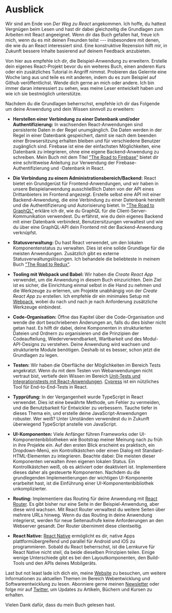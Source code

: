 # Ausblick

Wir sind am Ende von *Der Weg zu React* angekommen. Ich hoffe, du hattest Vergnügen beim Lesen und hast dir dabei gleichzeitig die Grundlagen zum Arbeiten mit React angeeignet. Wenn dir das Buch gefallen hat, freue ich mich, wenn du es mit deinen Freunden teilst --- insbesondere mit denen, die wie du an React interessiert sind. Eine konstruktive Rezension hilft mir, in Zukunft bessere Inhalte basierend auf deinem Feedback anzubieten.

Von hier aus empfehle ich dir, die Beispiel-Anwendung zu erweitern. Erstelle dein eigenes React-Projekt bevor du ein weiteres Buch, einen anderen Kurs oder ein zusätzliches Tutorial in Angriff nimmst. Probieren das Gelernte eine Woche lang aus und teile es mit anderen, indem du es zum Beispiel auf Github veröffentlichst. Wende dich gerne an mich oder andere. Ich bin immer daran interessiert zu sehen, was meine Leser entwickelt haben und wie ich sie bestmöglich unterstütze.

Nachdem du die Grundlagen beherrschst, empfehle ich dir das Folgende um deine Anwendung und dein Wissen sinnvoll zu erweitern:

* **Herstellen einer Verbindung zu einer Datenbank und/oder Authentifizierung:** In wachsenden React-Anwendungen sind persistente Daten in der Regel unumgänglich. Die Daten werden in der Regel in einer Datenbank gespeichert, damit sie nach dem beenden einer Browsersitzung erhalten bleiben und für verschiedene Benutzer zugänglich sind. Firebase ist eine der einfachsten Möglichkeiten, eine Datenbank zu integrieren, ohne eine eigene  Backend-Anwendung zu schreiben. Mein Buch mit dem Titel ["The Road to Firebase"](https://www.roadtofirebase.com/) bietet dir eine schrittweise Anleitung zur Verwendung der Firebase-Authentifizierung und -Datenbank in React.

* **Die Verbindung zu einem Administrationsbereich/Backend:** React bietet ein Grundgerüst für Frontend-Anwendungen, und wir haben in unsere Beispielanwendung ausschließlich Daten von der API eines Drittanbieters im Frontend angezeigt. Erstelle selbst eine API mit einer Backend-Anwendung, die eine Verbindung zu einer Datenbank herstellt und die Authentifizierung und Autorisierung bietet. In ["The Road to GraphQL"](https://www.roadtographql.com/) erkläre ich dir, wie du GraphQL für die Client-Server-Kommunikation verwendest. Du erfährst, wie du dein eigenes Backend mit einer Datenbank verbindest, Benutzersitzungen verwaltest und wie du über eine GraphQL-API dein Frontend mit der Backend-Anwendung verknüpfst.

* **Statusverwaltung:** Du hast React verwendet, um den lokalen Komponentenstatus zu verwalten. Dies ist eine solide Grundlage für die meisten Anwendungen. Zusätzlich gibt es externe Statusverwaltungslösungen. Ich behandele die beliebteste in meinem Buch ["The Road to Redux"](https://www.roadtoredux.com/).

* **Tooling mit Webpack und Babel:** Wir haben die *Create React App* verwendet, um die Anwendung in diesem Buch einzurichten. Dein Ziel ist es sicher, die Einrichtung einmal selbst in die Hand zu nehmen und die Werkzeuge zu erlernen, um Projekte unabhängig von der *Create React App* zu erstellen. Ich empfehle dir ein minimales Setup mit [Webpack](https://www.robinwieruch.de/minimal-react-webpack-babel-setup/), wobei du nach und nach je nach Anforderung zusätzliche Werkzeuge einbindest.

* **Code-Organisation:** Öffne das Kapitel über die Code-Organisation und wende die dort beschriebenen Änderungen an, falls du dies bisher nicht getan hast. Es hilft dir dabei, deine Komponenten in strukturierten Dateien und Ordnern zu organisieren und die Prinzipien der Codeaufteilung, Wiederverwendbarkeit, Wartbarkeit und des Modul-API-Designs zu verstehen. Deine Anwendung wird wachsen und strukturierte Module benötigen. Deshalb ist es besser, schon jetzt die Grundlagen zu legen.

* **Testen:** Wir haben die Oberfläche der Möglichkeiten im Bereich Tests angekratzt. Wenn du mit dem Testen von Webanwendungen nicht vertraut bist, vertiefe dein Wissen im Bereich [Unit-Tests und Integrationstests mit React-Anwendungen](https://www.robinwieruch.de/react-testing-tutorial). [Cypress](https://www.robinwieruch.de/react-testing-cypress) ist ein nützliches Tool für End-to-End-Tests in React.

* **Typprüfung:** In der Vergangenheit wurde TypeScript in React verwendet. Dies ist eine bewährte Methode, um Fehler zu vermeiden, und die Benutzbarkeit für Entwickler zu verbessern. Tauche tiefer in dieses Thema ein, und erstelle deine JavaScript-Anwendungen robuster. Wer weiß? Unter Umständen verwendest du in Zukunft überwiegend TypeScript anstelle von JavaScript.

* **UI-Komponenten:** Viele Anfänger führen Frameworks oder UI-Komponentenbibliotheken wie Bootstrap meiner Meinung nach zu früh in ihre Projekte ein. Auf den ersten Blick erscheint es praktisch, ein Dropdown-Menü, ein Kontrollkästchen oder einen Dialog mit Standard-HTML-Elementen zu integrieren. Beachte dabei: Die meisten dieser Komponenten verwalten ihren eigenen lokalen Status. Ein Kontrollkästchen weiß, ob es aktiviert oder deaktiviert ist. Implementiere dieses daher als gesteuerte Komponenten. Nachdem du die grundlegenden Implementierungen der wichtigen UI-Komponente erarbeitet hast, ist die Einführung einer UI-Komponentenbibliothek unkomplizierter.

* **Routing:** Implementiere das Routing für deine Anwendung mit [React Router](https://github.com/ReactTraining/react-router). Es gibt bisher nur eine Seite in der Beispiel-Anwendung, aber diese wird wachsen. Mit React Router verwaltest du weitere Seiten über mehrere URLs hinweg. Wenn du das Routing in deine Anwendung integrierst, werden für neue Seitenaufrufe keine Anforderungen an den Webserver gesandt. Der Router übernimmt diese clientseitig.

* **React Native:** [React Native](https://facebook.github.io/react-native/) ermöglicht es dir, native Apps plattformübergreifend und parallel für Android und iOS zu programmieren. Sobald du React beherrschst, ist die Lernkurve für React Native nicht steil, da beide dieselben Prinzipien teilen. Einige wenige Unterschiede gibt es bei den Layoutkomponenten, den Build-Tools und den APIs deines Mobilgeräts.

Last but not least lade ich dich ein, meine [Website](https://www.robinwieruch.de) zu besuchen, um weitere Informationen zu aktuellen Themen im Bereich Webentwicklung und Softwareentwicklung zu lesen. Abonniere gerne meinen [Newsletter](https://www.getrevue.co/profile/rwieruch) oder folge mir auf [Twitter](https://twitter.com/rwieruch), um Updates zu Artikeln, Büchern und Kursen zu erhalten.

Vielen Dank dafür, dass du mein Buch gelesen hast.

<img src="https://vg01.met.vgwort.de/na/63e032b31e484823831da51f1c56139a" width="1" height="1" alt="">
